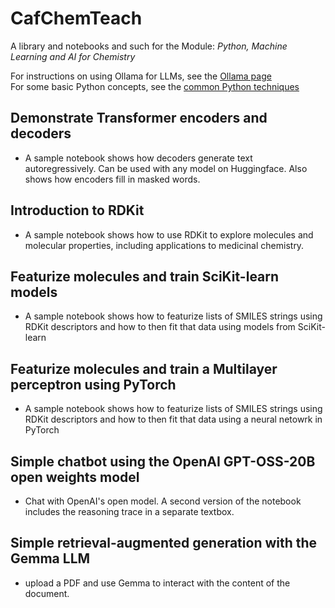 # CafChemTeach
A library and notebooks and such for the Module: *Python, Machine Learning and AI for Chemistry*

For instructions on using Ollama for LLMs, see the [Ollama page](https://github.com/MauricioCafiero/CafChemTeach/blob/main/using_ollama.md) <br>
For some basic Python concepts, see the [common Python techniques](https://github.com/MauricioCafiero/CafChemTeach/blob/main/tips_one_liners.md)<br>

## Demonstrate Transformer encoders and decoders
- A sample notebook shows how decoders generate text autoregressively. Can be used with any model on Huggingface. Also shows how encoders fill in masked words.

## Introduction to RDKit
- A sample notebook shows how to use RDKit to explore molecules and molecular properties, including applications to medicinal chemistry. 

## Featurize molecules and train SciKit-learn models
- A sample notebook shows how to featurize lists of SMILES strings using RDKit descriptors and how to then fit that data using models from SciKit-learn

## Featurize molecules and train a Multilayer perceptron using PyTorch
- A sample notebook shows how to featurize lists of SMILES strings using RDKit descriptors and how to then fit that data using a neural netowrk in PyTorch

## Simple chatbot using the OpenAI GPT-OSS-20B open weights model
- Chat with OpenAI's open model. A second version of the notebook includes the reasoning trace in a separate textbox.

## Simple retrieval-augmented generation with the Gemma LLM
- upload a PDF and use Gemma to interact with the content of the document.
